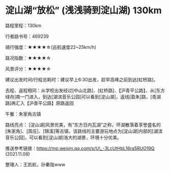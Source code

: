 # 淀山湖“放松” (浅浅骑到淀山湖) 130km

路程里程：130km

行者路书号：469239

骑行强度：★★★★☆(巡航速度22\~25km/h)

路况指数：★★★★☆

风景评分：★★★★☆

建议出发时间/行程总耗时：建议早上6:30出发，趁早高峰之前到达\[虹桥路]。

去程、返程相同：从学校出发经过\[中山北路]、\[虹桥路]、【沪青平公路】、从\[东方绿舟]南一门进入，到达\[湖滨音乐公园]可以看到\[淀山湖]，返线\[盈朱]路，\[青湖路]再汇入【沪青平公路】原路返回

午餐：朱家角古镇

路线亮点： \[淀山湖]风景优美，有“东方日内瓦湖”之称，环湖散落着享誉盛名的\[朱家角]、\[周庄]、\[锦溪]等古镇，该路线的主要游玩地点为\[淀山湖]内部的\[湖滨音乐公园]，可以看到\[淀山湖]浩大的湖景，环境十分优美。

推送参考链接：[https://mp.weixin.qq.com/s/U\_-3LcUtHbL16ra5RUO19Q ](https://mp.weixin.qq.com/s/U\_-3LcUtHbL16ra5RUO19Q)(2021.11.08)

整理人：王凯航，孙秦陇www
